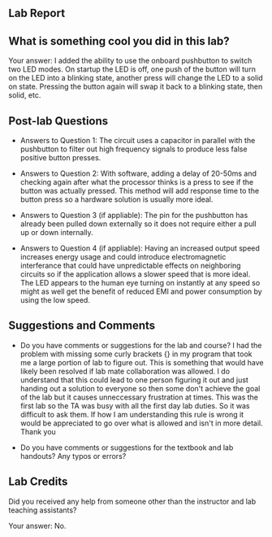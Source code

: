 ##  Lab Report ##

What is something cool you did in this lab?
-----------
Your answer: I added the ability to use the onboard pushbutton to switch two LED modes. 
On startup the LED is off, one push of the button will turn on the LED into a blinking state, another press
will change the LED to a solid on state. Pressing the button again will swap it back to a blinking state,
then solid, etc.


Post-lab Questions
-------

* Answers to Question 1:
The circuit uses a capacitor in parallel with the pushbutton to filter out high frequency signals to produce less 
false positive button presses.

* Answers to Question 2:
With software, adding a delay of 20-50ms and checking again after what the processor thinks is a press to see if the
button was actually pressed. This method will add response time to the button press so a hardware solution is usually
more ideal.

* Answers to Question 3 (if appliable):
The pin for the pushbutton has already been pulled down externally so it does not require either a pull up or down
internally.

* Answers to Question 4 (if appliable):
Having an increased output speed increases energy usage and could introduce electromagnetic interferance
that could have unpredictable effects on neighboring circuits so if the application allows a slower speed that is more
ideal. The LED appears to the human eye turning on instantly at any speed so might as well get the benefit of reduced
EMI and power consumption by using the low speed.

Suggestions and Comments
-------

* Do you have comments or suggestions for the lab and course?
I had the problem with missing some curly brackets {} in my program that took me a large portion of lab to figure out.
This is something that would have likely been resolved if lab mate collaboration was allowed. I do understand that this
could lead to one person figuring it out and just handing out a solution to everyone so then some don't achieve the
goal of the lab but it causes unneccessary frustration at times. This was the first lab so the TA was busy with all the 
first day lab duties. So it was difficult to ask them. If how I am understanding this rule is wrong it would be appreciated
to go over what is allowed and isn't in more detail. Thank you

* Do you have comments or suggestions for the textbook and lab handouts? Any typos or errors?



Lab Credits
-------
Did you received any help from someone other than the instructor and lab teaching assistants?

Your answer: No.



